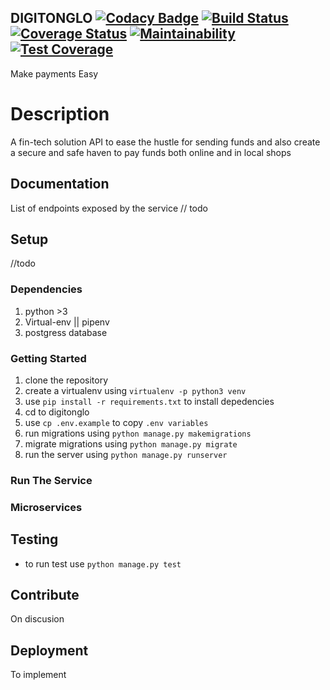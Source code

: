 ## DIGITONGLO [![Codacy Badge](https://api.codacy.com/project/badge/Grade/2a4d7fa75042468b98af2cfb8d279f34)](https://app.codacy.com/app/Kibetchirchir/digi-tonglo?utm_source=github.com&utm_medium=referral&utm_content=Kibetchirchir/digi-tonglo&utm_campaign=Badge_Grade_Dashboard)  [![Build Status](https://travis-ci.com/Kibetchirchir/digi-tonglo.svg?token=4eAXyso9xLjgcdU3BL89&branch=develop)](https://travis-ci.com/Kibetchirchir/digi-tonglo) [![Coverage Status](https://coveralls.io/repos/github/Kibetchirchir/digi-tonglo/badge.svg?branch=develop)](https://coveralls.io/github/Kibetchirchir/digi-tonglo?branch=master) [![Maintainability](https://api.codeclimate.com/v1/badges/93c747356f89031b73f4/maintainability)](https://codeclimate.com/github/Kibetchirchir/digi-tonglo/maintainability) [![Test Coverage](https://api.codeclimate.com/v1/badges/93c747356f89031b73f4/test_coverage)](https://codeclimate.com/github/Kibetchirchir/digi-tonglo/test_coverage)

Make payments Easy

# Description

A fin-tech solution API to ease the hustle for sending funds and also create a secure and safe haven to pay funds both online and in local shops

## Documentation

List of endpoints exposed by the service // todo

## Setup

//todo


### Dependencies

1. python >3
2. Virtual-env || pipenv
3. postgress database

### Getting Started

1. clone the repository 
2. create a virtualenv using `virtualenv -p python3 venv`
3. use `pip install -r requirements.txt` to install depedencies
4. cd to digitonglo 
5. use `cp .env.example` to copy `.env variables` 
6. run migrations using `python manage.py makemigrations`
7. migrate migrations using `python manage.py migrate`
8. run the server using `python manage.py runserver`

### Run The Service


### Microservices


## Testing

- to run test use `python manage.py test`

## Contribute

On discusion

## Deployment

To implement
